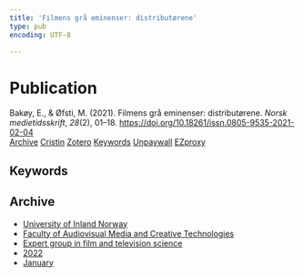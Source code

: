 ```yaml
---
title: 'Filmens grå eminenser: distributørene'
type: pub
encoding: UTF-8

---
```

<h1>Publication</h1>
<article id="csl-bib-container-KNPA2URS" class="csl-bib-container">
  <div class="csl-bib-body"> <div class="csl-entry">Bakøy, E., &#38; Øfsti, M. (2021). Filmens grå eminenser: distributørene. <i>Norsk medietidsskrift</i>, <i>28</i>(2), 01–18. <a href="https://doi.org/10.18261/issn.0805-9535-2021-02-04">https://doi.org/10.18261/issn.0805-9535-2021-02-04</a></div> </div>
  <div class="csl-bib-buttons">
    <a href="#taxonomy-article-KNPA2URS" alt="archive" class="csl-bib-button">Archive</a>
    <a href="https://app.cristin.no/results/show.jsf?id=1982473" alt="Cristin" class="csl-bib-button">Cristin</a>
    <a href="http://zotero.org/groups/5881554/items/KNPA2URS" alt="Zotero" class="csl-bib-button">Zotero</a>
    <a href="#keywords-article-KNPA2URS" alt="keywords" class="csl-bib-button">Keywords</a>
    <a href="https://doi.org/10.18261/issn.0805-9535-2021-02-04" alt="Unpaywall" class="csl-bib-button">Unpaywall</a>
    <a href="https://doi.org/10.18261/issn.0805-9535-2021-02-04" alt="EZproxy" class="csl-bib-button">EZproxy</a>
  </div>
  <div id="csl-bib-meta-container-KNPA2URS"></div>
</article>
<div id="csl-bib-meta-KNPA2URS" class="csl-bib-meta">
  <article id="keywords-article-KNPA2URS" class="keywords-article">
    <h1>Keywords</h1>
    
  </article>
  <article id="taxonomy-article-KNPA2URS" class="taxonomy-article">
    <h1>Archive</h1>
    <ul>
      <li><a href="{{< params subfolder >}}en/archive/?key=3DCRN523">University of Inland Norway</a></li>
      <li><a href="{{< params subfolder >}}en/archive/?key=8XUDF4FD">Faculty of Audiovisual Media and Creative Technologies</a></li>
      <li><a href="{{< params subfolder >}}en/archive/?key=GP9PM6PG">Expert group in film and television science</a></li>
      <li><a href="{{< params subfolder >}}en/archive/?key=A4X5SRD6">2022</a></li>
      <li><a href="{{< params subfolder >}}en/archive/?key=7BILESWT">January</a></li>
    </ul>
  </article>
</div>
